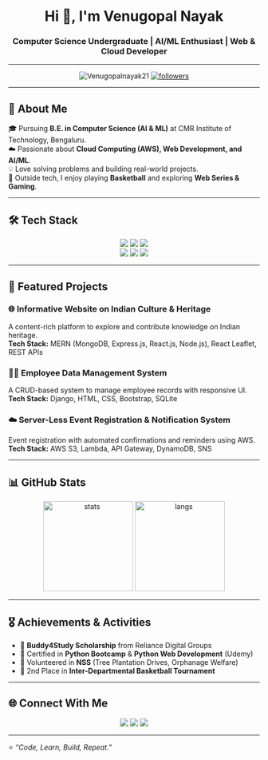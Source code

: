 <!-- Profile Header -->
<h1 align="center">Hi 👋, I'm Venugopal Nayak</h1>
<h3 align="center">Computer Science Undergraduate | AI/ML Enthusiast | Web & Cloud Developer</h3>

---

<!-- Profile Views & Followers -->
<p align="center">
  <img src="https://komarev.com/ghpvc/?username=Venugopalnayak21&label=Profile%20Views&color=0e75b6&style=flat" alt="Venugopalnayak21" />
  <a href="https://github.com/Venugopalnayak21?tab=followers">
    <img src="https://img.shields.io/github/followers/Venugopalnayak21?label=Followers&style=social" alt="followers"/>
  </a>
</p>

---

## 🚀 About Me  
🎓 Pursuing **B.E. in Computer Science (AI & ML)** at CMR Institute of Technology, Bengaluru.  
☁️ Passionate about **Cloud Computing (AWS), Web Development, and AI/ML**.  
💡 Love solving problems and building real-world projects.  
🏀 Outside tech, I enjoy playing **Basketball** and exploring **Web Series & Gaming**.  

---

## 🛠️ Tech Stack  
<p align="center">
  <!-- Languages -->
  <img src="https://img.shields.io/badge/Python-3776AB?style=for-the-badge&logo=python&logoColor=white"/>
  <img src="https://img.shields.io/badge/HTML5-E34F26?style=for-the-badge&logo=html5&logoColor=white"/>
  <img src="https://img.shields.io/badge/CSS3-1572B6?style=for-the-badge&logo=css3&logoColor=white"/>
  <br/>
  <!-- Cloud -->
  <img src="https://img.shields.io/badge/AWS-232F3E?style=for-the-badge&logo=amazon-aws&logoColor=white"/>
  <img src="https://img.shields.io/badge/DynamoDB-4053D6?style=for-the-badge&logo=amazondynamodb&logoColor=white"/>
  <img src="https://img.shields.io/badge/Lambda-FF9900?style=for-the-badge&logo=awslambda&logoColor=white"/>
</p>

---

## 📌 Featured Projects  

### 🌐 Informative Website on Indian Culture & Heritage  
A content-rich platform to explore and contribute knowledge on Indian heritage.  
**Tech Stack:** MERN (MongoDB, Express.js, React.js, Node.js), React Leaflet, REST APIs  

### 👨‍💼 Employee Data Management System  
A CRUD-based system to manage employee records with responsive UI.  
**Tech Stack:** Django, HTML, CSS, Bootstrap, SQLite  

### ☁️ Server-Less Event Registration & Notification System  
Event registration with automated confirmations and reminders using AWS.  
**Tech Stack:** AWS S3, Lambda, API Gateway, DynamoDB, SNS  

---

## 📊 GitHub Stats  
<p align="center">
  <img src="https://github-readme-stats.vercel.app/api?username=Venugopalnayak21&show_icons=true&theme=tokyonight" alt="stats" height="180"/>
  <img src="https://github-readme-stats.vercel.app/api/top-langs/?username=Venugopalnayak21&layout=compact&theme=tokyonight" alt="langs" height="180"/>
</p>

---

## 🎖️ Achievements & Activities  
- 🏅 **Buddy4Study Scholarship** from Reliance Digital Groups  
- 📜 Certified in **Python Bootcamp** & **Python Web Development** (Udemy)  
- 🌱 Volunteered in **NSS** (Tree Plantation Drives, Orphanage Welfare)  
- 🏀 2nd Place in **Inter-Departmental Basketball Tournament**  

---

## 🌐 Connect With Me  
<p align="center">
  <a href="mailto:venugnayak21@gmail.com"><img src="https://img.shields.io/badge/Email-D14836?style=for-the-badge&logo=gmail&logoColor=white"/></a>
  <a href="https://www.linkedin.com/in/venu-nayak-146184309"><img src="https://img.shields.io/badge/LinkedIn-0077B5?style=for-the-badge&logo=linkedin&logoColor=white"/></a>
  <a href="https://github.com/Venugopalnayak21"><img src="https://img.shields.io/badge/GitHub-100000?style=for-the-badge&logo=github&logoColor=white"/></a>
</p>

---

⭐️ *“Code, Learn, Build, Repeat.”*  
